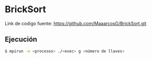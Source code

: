 # BrickSort

Link de codigo fuente: https://github.com/MaaarcosG/BrickSort.git

## Ejecución 

```bash
$ mpirun -n <procesos> ./<exec> g <número de llaves>
```
